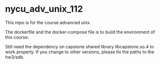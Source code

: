 # nycu_adv_unix_112

This repo is for the course advanced unix.

The dockerfile and the docker-compose file is to build the environment of this course.

Still need the dependency on capstone shared library libcapstone.so.4 to work properly. If you change to other versions, please fix the paths to the hw3/sdb.
